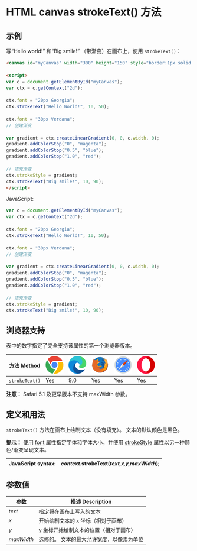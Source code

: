 HTML canvas strokeText() 方法
===

## 示例

写“Hello world!” 和“Big smile!” （带渐变）在画布上，使用 `strokeText()`：

```html idoc:preview:iframe
<canvas id="myCanvas" width="300" height="150" style="border:1px solid #d3d3d3;">您的浏览器不支持 HTML5 canvas 标签。</canvas>

<script>
var c = document.getElementById("myCanvas");
var ctx = c.getContext("2d");

ctx.font = "20px Georgia";
ctx.strokeText("Hello World!", 10, 50);

ctx.font = "30px Verdana";
// 创建渐变

var gradient = ctx.createLinearGradient(0, 0, c.width, 0);
gradient.addColorStop("0", "magenta");
gradient.addColorStop("0.5", "blue");
gradient.addColorStop("1.0", "red");

// 填充渐变
ctx.strokeStyle = gradient;
ctx.strokeText("Big smile!", 10, 90);
</script>
```

JavaScript:

```js
var c = document.getElementById("myCanvas");
var ctx = c.getContext("2d");

ctx.font = "20px Georgia";
ctx.strokeText("Hello World!", 10, 50);

ctx.font = "30px Verdana";
// 创建渐变

var gradient = ctx.createLinearGradient(0, 0, c.width, 0);
gradient.addColorStop("0", "magenta");
gradient.addColorStop("0.5", "blue");
gradient.addColorStop("1.0", "red");

// 填充渐变
ctx.strokeStyle = gradient;
ctx.strokeText("Big smile!", 10, 90);
```

## 浏览器支持

表中的数字指定了完全支持该属性的第一个浏览器版本。

| 方法 Method | ![chrome][1] | ![edge][2] | ![firefox][3] | ![safari][4] | ![opera][5] |
| ------- | --- | --- | --- | --- | --- |
| `strokeText()` | Yes | 9.0 | Yes | Yes | Yes |
<!--rehype:style=width: 100%; display: inline-table;-->

**注意：** Safari 5.1 及更早版本不支持 maxWidth 参数。

## 定义和用法

`strokeText()` 方法在画布上绘制文本（没有填充）。 文本的默认颜色是黑色。

**提示：** 使用 [font](canvas_font.md) 属性指定字体和字体大小，并使用 [strokeStyle](canvas_strokestyle.md) 属性以另一种颜色/渐变呈现文本。

| JavaScript syntax: | *context*.strokeText(*text,x,y,maxWidth*); |
| ----- | ----- |
<!--rehype:style=width: 100%; display: inline-table;-->

## 参数值

| 参数 | 描述 Description |
| ----- | ----- |
| *text*     | 指定将在画布上写入的文本 |
| *x*        | 开始绘制文本的 x 坐标（相对于画布） |
| *y*        | y 坐标开始绘制文本的位置（相对于画布） |
| *maxWidth* | 选修的。 文本的最大允许宽度，以像素为单位 |
<!--rehype:style=width: 100%; display: inline-table;-->


[1]: ../assets/chrome.svg
[2]: ../assets/edge.svg
[3]: ../assets/firefox.svg
[4]: ../assets/safari.svg
[5]: ../assets/opera.svg

